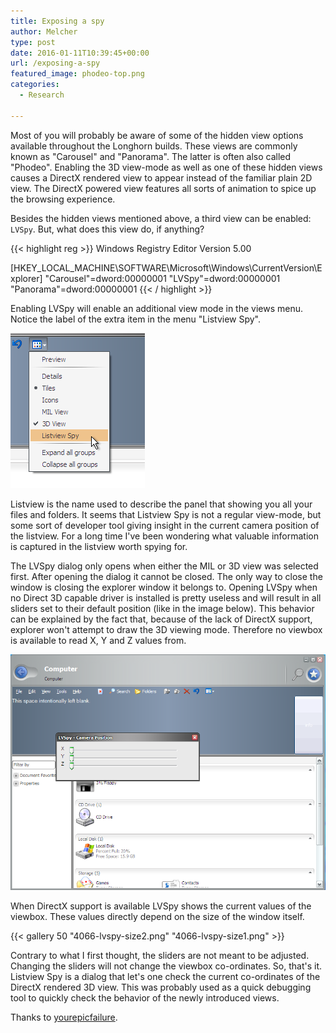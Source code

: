 ```yaml
---
title: Exposing a spy
author: Melcher
type: post
date: 2016-01-11T10:39:45+00:00
url: /exposing-a-spy
featured_image: phodeo-top.png
categories:
  - Research

---
```

Most of you will probably be aware of some of the hidden view options available throughout the Longhorn builds. These views are commonly known as "Carousel" and "Panorama". The latter is often also called "Phodeo". Enabling the 3D view-mode as well as one of these hidden views causes a DirectX rendered view to appear instead of the familiar plain 2D view. The DirectX powered view features all sorts of animation to spice up the browsing experience.

Besides the hidden views mentioned above, a third view can be enabled: `LVSpy`. But, what does this view do, if anything?

{{< highlight reg >}}
Windows Registry Editor Version 5.00

[HKEY_LOCAL_MACHINE\SOFTWARE\Microsoft\Windows\CurrentVersion\Explorer]
"Carousel"=dword:00000001
"LVSpy"=dword:00000001
"Panorama"=dword:00000001
{{< / highlight >}}

Enabling LVSpy will enable an additional view mode in the views menu. Notice the label of the extra item in the menu "Listview Spy".

![4066 view context menu](4066-view-context-menu.png)

Listview is the name used to describe the panel that showing you all your files and folders. It seems that Listview Spy is not a regular view-mode, but some sort of developer tool giving insight in the current camera position of the listview. For a long time I've been wondering what valuable information is captured in the listview worth spying for.

The LVSpy dialog only opens when either the MIL or 3D view was selected first. After opening the dialog it cannot be closed. The only way to close the window is closing the explorer window it belongs to. Opening LVSpy when no Direct 3D capable driver is installed is pretty useless and will result in all sliders set to their default position (like in the image below). This behavior can be explained by the fact that, because of the lack of DirectX support, explorer won't attempt to draw the 3D viewing mode. Therefore no viewbox is available to read X, Y and Z values from.

![4066 explorer spy](4066-explorer-spy.png)

When DirectX support is available LVSpy shows the current values of the viewbox. These values directly depend on the size of the window itself.

{{< gallery 50 "4066-lvspy-size2.png" "4066-lvspy-size1.png" >}}

Contrary to what I first thought, the sliders are not meant to be adjusted. Changing the sliders will not change the viewbox co-ordinates. So, that's it. Listview Spy is a dialog that let's one check the current co-ordinates of the DirectX rendered 3D view. This was probably used as a quick debugging tool to quickly check the behavior of the newly introduced views.

Thanks to [yourepicfailure](https://www.betaarchive.com/forum/viewtopic.php?f=62&t=36131 "BetaArchive Longhorn 4066 ListviewSpy").